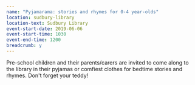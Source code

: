 ```yaml
---
name: "Pyjamarama: stories and rhymes for 0-4 year-olds"
location: sudbury-library
location-text: Sudbury Library
event-start-date: 2019-06-06
event-start-time: 1030
event-end-time: 1200
breadcrumb: y
---
```


Pre-school children and their parents/carers are invited to come along to the library in their pyjamas or comfiest clothes for bedtime stories and rhymes. Don't forget your teddy!
